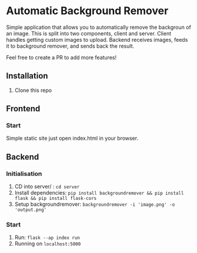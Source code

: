 # Automatic Background Remover
Simple application that allows you to automatically remove the backgroun of an image. This is split into two components, client and server. Client handles getting custom images to upload. Backend receives images, feeds it to background remover, and sends back the result.

Feel free to create a PR to add more features!

## Installation
1. Clone this repo
   
## Frontend
### Start
Simple static site just open index.html in your browser.

## Backend
### Initialisation
1. CD into server/ : `cd server`
2. Install dependencies: `pip install backgroundremover && pip install flask && pip install flask-cors`
3. Setup backgroundremover: `backgroundremover -i 'image.png' -o 'output.png'`
### Start
1. Run: `flask --ap index run`
2. Running on `localhost:5000`
